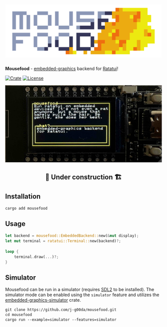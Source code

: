 # ![Mousefood](assets/logo/mousefood.svg)

**Mousefood** - [embedded-graphics](https://crates.io/crates/embedded-graphics) backend
for [Ratatui](https://crates.io/crates/ratatui)!

[![Crate](https://img.shields.io/crates/v/mousefood?logo=rust&style=flat-square&color=ebe94f)](https://crates.io/crates/mousefood)
[![License](https://img.shields.io/crates/l/mousefood?style=flat-square&color=8d97b3)](LICENSE)

![demo](assets/demo.jpg)

## <div align="center"> 🚧 Under construction 🏗️ </div>

## Installation

```shell
cargo add mousefood
```

## Usage

```rust
let backend = mousefood::EmbeddedBackend::new(&mut display);
let mut terminal = ratatui::Terminal::new(backend)?;

loop {
    terminal.draw(...)?;
}
```

## Simulator

Mousefood can be run in a simulator
(requires [SDL2](https://wiki.libsdl.org/SDL2/Installation) to be installed).
The simulator mode can be enabled using the `simulator` feature and utilizes the
[embedded-graphics-simulator](https://crates.io/crates/embedded-graphics-simulator)
crate.

```shell
git clone https://github.com/j-g00da/mousefood.git
cd mousefood
cargo run --example=simulator --features=simulator
```
